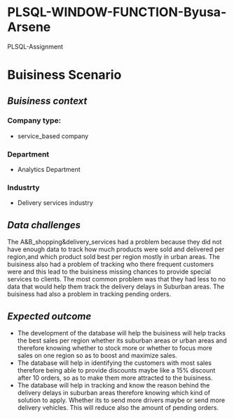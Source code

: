 # PLSQL-WINDOW-FUNCTION-Byusa-Arsene
PLSQL-Assignment
# **Buisiness Scenario**
## *Buisiness context*
### Company type:
- service_based company
### Department
- Analytics Department
### Industrty
- Delivery services industry

## *Data challenges*
The A&B_shopping&delivery_services had a problem because they did not have enough data to track how much products were sold and delivered per region,and which product sold best per region mostly in urban areas. The buisiness also had a problem of tracking who there frequent customers were and this lead to the buisiness missing chances to provide special services to clients. The most common problem was that they had less to no data that would help them track the delivery delays in Suburban areas. The buisiness had also a problem in tracking pending orders.

## *Expected outcome*
- The development of the database will help the buisiness will help tracks the best sales per region whether its suburban areas or urban areas and therefore knowing whether to stock more or whether to focus more sales on one region so as to boost and maximize sales.
- The database will help in identifying the customers with most sales therefore being able to provide discounts maybe like a 15% discount after 10 orders, so as to make them more attracted to the buisiness.
- The database will help in tracking and know the reason behind the delivery delays in suburban areas therefore knowing which kind of solution to apply. Whether its to send more drivers maybe or send more delivery vehicles. This will reduce also the amount of pending orders.







